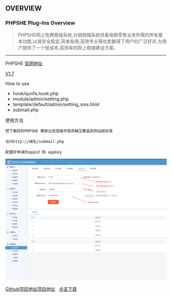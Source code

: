 ## OVERVIEW

### PHPSHE Plug-Ins Overview

>PHPSHE网上免费商城系统,分销商城系统具备电商零售业务所需的所有基本功能,以其安全稳定,简单易用,高效专业等优势赢得了用户的广泛好评,为用户提供了一个低成本,高效率的网上商城建设方案。

------
PHPSHE  [官网地址](http://www.phpshe.com/)

[V1.7](https://github.com/submail-developers/phpshe_sms/archive/master.zip)

How to use
-	hook/qunfa.hook.php
-	module/admin/setting.php
-	template/default/admin/setting_sms.html
-	submail.php

使用方法

    把下载好的PHPSHE 赛邮云短信插件程序解压覆盖到网站根目录

	访问http://域名/submail.php

    配置好申请的appid 和 appkey

![Submail](./markdown/1.png)


[Github项目地址项目地址](https://github.com/submail-developers/phpshe_sms)&nbsp;&nbsp;&nbsp;[点击下载](https://github.com/submail-developers/phpshe_sms/archive/master.zip)

